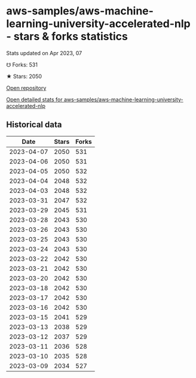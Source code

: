 # aws-samples/aws-machine-learning-university-accelerated-nlp - stars & forks statistics

Stats updated on Apr 2023, 07

☋ Forks: 531

★ Stars: 2050

[Open repository](https://github.com/aws-samples/aws-machine-learning-university-accelerated-nlp)

[Open detailed stats for aws-samples/aws-machine-learning-university-accelerated-nlp](https://reviewgithub.com/rep/aws-samples/aws-machine-learning-university-accelerated-nlp)

## Historical data
| Date | Stars | Forks |
|------|-------|-------|
| 2023-04-07 | 2050 | 531 | 
| 2023-04-06 | 2050 | 531 | 
| 2023-04-05 | 2050 | 532 | 
| 2023-04-04 | 2048 | 532 | 
| 2023-04-03 | 2048 | 532 | 
| 2023-03-31 | 2047 | 532 | 
| 2023-03-29 | 2045 | 531 | 
| 2023-03-28 | 2043 | 530 | 
| 2023-03-26 | 2043 | 530 | 
| 2023-03-25 | 2043 | 530 | 
| 2023-03-24 | 2043 | 530 | 
| 2023-03-22 | 2042 | 530 | 
| 2023-03-21 | 2042 | 530 | 
| 2023-03-20 | 2042 | 530 | 
| 2023-03-18 | 2042 | 530 | 
| 2023-03-17 | 2042 | 530 | 
| 2023-03-16 | 2042 | 530 | 
| 2023-03-15 | 2041 | 529 | 
| 2023-03-13 | 2038 | 529 | 
| 2023-03-12 | 2037 | 529 | 
| 2023-03-11 | 2036 | 528 | 
| 2023-03-10 | 2035 | 528 | 
| 2023-03-09 | 2034 | 527 | 

